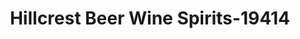 ---
f_zip-code: 21703
f_state-code: MD
title: Hillcrest Beer Wine Spirits-19414
f_phone: 301-663-6064
f_city-only: Frederick
f_address: 1090 W Patrick Street Frederick
f_location-unique-id: '19414'
slug: hillcrest-beer-wine-spirits-19414
updated-on: '2024-05-30T13:46:58.046Z'
created-on: '2024-05-30T13:36:59.803Z'
published-on: '2024-05-30T13:54:32.469Z'
f_city-state: cms/city/frederick-md.md
f_company: cms/company/hillcrest-beer-wine-spirits.md
f_state: cms/state/maryland.md
layout: '[payday-loan].html'
tags: payday-loan
---